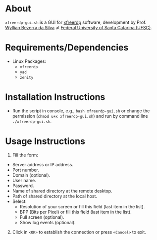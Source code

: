 # About 

`xfreerdp-gui.sh` is a GUI for [xfreerdp](<https://github.com/FreeRDP/FreeRDP>) software,
development by Prof. [Wyllian Bezerra da Silva](mailto:wyllianbs@gmail.com) at
[Federal University of Santa Catarina (UFSC)](<http://wyllian.prof.ufsc.br/>).


# Requirements/Dependencies

- Linux Packages:
  - `xfreerdp`
  - `yad`
  - `zenity`


# Installation Instructions

- Run the script in console, e.g., `bash xfreerdp-gui.sh` or change the permission (`chmod u+x xfreerdp-gui.sh`) and run by command line `./xfreerdp-gui.sh`.


# Usage Instructions

1. Fill the form: 
  - Server address or IP address.
  - Port number.
  - Domain (optional).
  - User name.
  - Password.
  - Name of shared directory at the remote desktop.
  - Path of shared directory at the local host.
  - Select: 
    - Resolution of your screen or fill this field (last item in the list).
    - BPP (Bits per Pixel) or fill this field (last item in the list).
    - Full screen (optional).
    - Show log events (optional).
  
2. Click in `<OK>` to establish the connection or press `<Cancel>` to exit.

